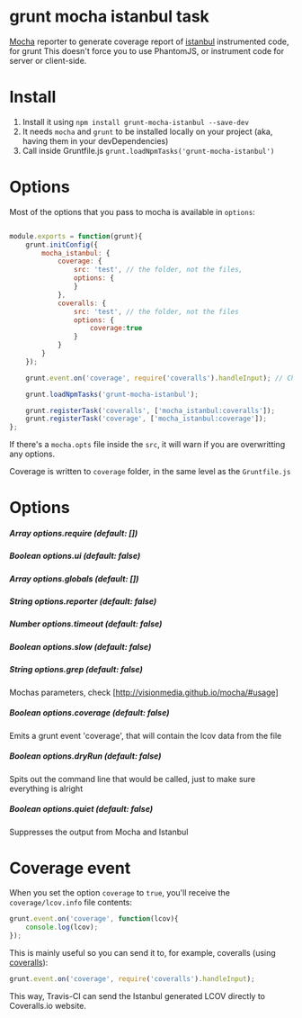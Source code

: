 grunt mocha istanbul task
==============

[Mocha](http://visionmedia.github.com/mocha/) reporter to generate coverage report of [istanbul](http://gotwarlost.github.com/istanbul/) instrumented code, for grunt
This doesn't force you to use PhantomJS, or instrument code for server or client-side.

Install
==============

1. Install it using `npm install grunt-mocha-istanbul --save-dev`
2. It needs `mocha` and `grunt` to be installed locally on your project (aka, having them in your devDependencies)
3. Call inside Gruntfile.js `grunt.loadNpmTasks('grunt-mocha-istanbul')`

Options
==============

Most of the options that you pass to mocha is available in `options`:

```js

module.exports = function(grunt){
    grunt.initConfig({
        mocha_istanbul: {
            coverage: {
                src: 'test', // the folder, not the files,
                options: {
                }
            },
            coveralls: {
                src: 'test', // the folder, not the files
                options: {
                    coverage:true
                }
            }
        }
    });

    grunt.event.on('coverage', require('coveralls').handleInput); // Check below

    grunt.loadNpmTasks('grunt-mocha-istanbul');

    grunt.registerTask('coveralls', ['mocha_istanbul:coveralls']);
    grunt.registerTask('coverage', ['mocha_istanbul:coverage']);
};
```

If there's a `mocha.opts` file inside the `src`, it will warn if you are overwritting any options.

Coverage is written to `coverage` folder, in the same level as the `Gruntfile.js`

Options
==============

##### _Array_ options.require (default: [])
##### _Boolean_ options.ui (default: false)
##### _Array_ options.globals (default: [])
##### _String_ options.reporter (default: false)
##### _Number_ options.timeout (default: false)
##### _Boolean_ options.slow (default: false)
##### _String_ options.grep (default: false)

Mochas parameters, check [http://visionmedia.github.io/mocha/#usage]

##### _Boolean_ options.coverage (default: false)

Emits a grunt event 'coverage', that will contain the lcov data from the file

##### _Boolean_ options.dryRun (default: false)

Spits out the command line that would be called, just to make sure everything is alright

##### _Boolean_ options.quiet (default: false)

Suppresses the output from Mocha and Istanbul

Coverage event
==============

When you set the option `coverage` to `true`, you'll receive the `coverage/lcov.info` file contents:

```js
grunt.event.on('coverage', function(lcov){
    console.log(lcov);
});
```

This is mainly useful so you can send it to, for example, coveralls (using [coveralls](https://github.com/cainus/node-coveralls)):

```js
grunt.event.on('coverage', require('coveralls').handleInput);
```

This way, Travis-CI can send the Istanbul generated LCOV directly to Coveralls.io website.
